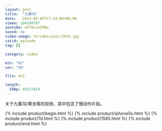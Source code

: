 ```yaml
---
layout: post
title:  "九寨沟"
date:   2014-09-05T17:24:00+08:00
vimeo: 104598787
youtube: wFTmnze59Dw
sound: no
video-image: thrideo/year/2014.jpg
catid: episode
tag: []

category: video

min: "02"
sec: "58"

file: 4v2

length:
  540p: 45527014
---
```

关于九寨沟/黄龙等的视频，其中包含了慢动作片段。

{% include product/begin.html %}
{% include product/iphone5s.html %}
{% include product/7d.html %}
{% include product/1585.html %}
{% include product/end.html %}
